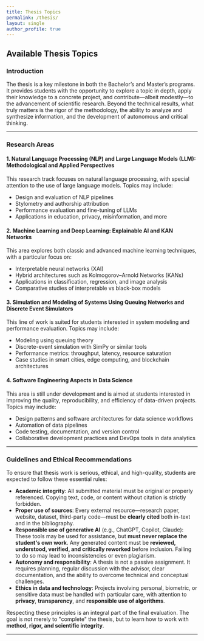 ```yaml
---
title: Thesis Topics
permalink: /thesis/
layout: single
author_profile: true
---
```


## Available Thesis Topics

### Introduction

The thesis is a key milestone in both the Bachelor’s and Master’s programs. It provides students with the opportunity to explore a topic in depth, apply their knowledge to a concrete project, and contribute—albeit modestly—to the advancement of scientific research. Beyond the technical results, what truly matters is the rigor of the methodology, the ability to analyze and synthesize information, and the development of autonomous and critical thinking.

---

### Research Areas

#### 1. Natural Language Processing (NLP) and Large Language Models (LLM): Methodological and Applied Perspectives

This research track focuses on natural language processing, with special attention to the use of large language models. Topics may include:

- Design and evaluation of NLP pipelines  
- Stylometry and authorship attribution  
- Performance evaluation and fine-tuning of LLMs  
- Applications in education, privacy, misinformation, and more

#### 2. Machine Learning and Deep Learning: Explainable AI and KAN Networks

This area explores both classic and advanced machine learning techniques, with a particular focus on:

- Interpretable neural networks (XAI)  
- Hybrid architectures such as Kolmogorov–Arnold Networks (KANs)  
- Applications in classification, regression, and image analysis  
- Comparative studies of interpretable vs black-box models

#### 3. Simulation and Modeling of Systems Using Queuing Networks and Discrete Event Simulators

This line of work is suited for students interested in system modeling and performance evaluation. Topics may include:

- Modeling using queuing theory  
- Discrete-event simulation with SimPy or similar tools  
- Performance metrics: throughput, latency, resource saturation  
- Case studies in smart cities, edge computing, and blockchain architectures

#### 4. Software Engineering Aspects in Data Science

This area is still under development and is aimed at students interested in improving the quality, reproducibility, and efficiency of data-driven projects. Topics may include:

- Design patterns and software architectures for data science workflows  
- Automation of data pipelines  
- Code testing, documentation, and version control  
- Collaborative development practices and DevOps tools in data analytics

---

### Guidelines and Ethical Recommendations

To ensure that thesis work is serious, ethical, and high-quality, students are expected to follow these essential rules:

- **Academic integrity**: All submitted material must be original or properly referenced. Copying text, code, or content without citation is strictly forbidden.
- **Proper use of sources**: Every external resource—research paper, website, dataset, third-party code—must be **clearly cited** both in-text and in the bibliography.
- **Responsible use of generative AI** (e.g., ChatGPT, Copilot, Claude): These tools may be used for assistance, but **must never replace the student's own work**. Any generated content must be **reviewed, understood, verified, and critically reworked** before inclusion. Failing to do so may lead to inconsistencies or even plagiarism.
- **Autonomy and responsibility**: A thesis is not a passive assignment. It requires planning, regular discussion with the advisor, clear documentation, and the ability to overcome technical and conceptual challenges.
- **Ethics in data and technology**: Projects involving personal, biometric, or sensitive data must be handled with particular care, with attention to **privacy**, **transparency**, and **responsible use of algorithms**.

Respecting these principles is an integral part of the final evaluation. The goal is not merely to "complete" the thesis, but to learn how to work with **method, rigor, and scientific integrity**.

---
